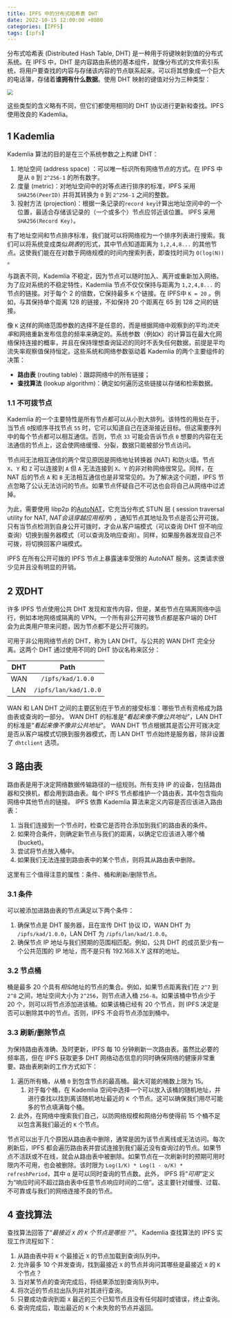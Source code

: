 ```yaml
---
title: IPFS 中的分布式哈希表 DHT
date: 2022-10-15 12:00:00 +0800
categories: [IPFS]
tags: [ipfs]
---
```


分布式哈希表 (Distributed Hash Table, DHT) 是一种用于将键映射到值的分布式系统。在 IPFS 中，DHT 是内容路由系统的基本组件，就像分布式的文件索引系统，将用户要查找的内容与存储该内容的节点联系起来。可以将其想象成一个巨大的电话簿，存储着**谁拥有什么数据**。使用 DHT 映射的键值对分为三种类型：

<img src="https://fanwb.oss-cn-beijing.aliyuncs.com/img/uTools_1674115526905.png" style="zoom:80%;" />

这些类型的含义略有不同，但它们都使用相同的 DHT 协议进行更新和查找。IPFS 使用改良的 Kademlia。

## 1 Kademlia

Kademlia 算法的目的是在三个系统参数之上构建 DHT：

1. 地址空间 (address space) ：可以唯一标识所有网络节点的方式。在 IPFS 中是从 `0` 到 `2^256-1` 的所有数字。
2. 度量 (metric)：对地址空间中的对等点进行排序的标准，IPFS 采用 `SHA256(PeerID)` 并将其转换为 `0` 到 `2^256-1` 之间的整数。
3. 投射方法 (projection)：根据一条记录的`record key`计算出地址空间中的一个位置，最适合存储该记录的（一个或多个）节点应邻近该位置。 IPFS 采用 `SHA256(Record Key)`。

有了地址空间和节点排序标准，我们就可以将网络视为一个排序列表进行搜索。我们可以将系统变成类似*跳表*的形式，其中节点知道距离为 `1,2,4,8...` 的其他节点。这使我们能在在对数于网络规模的时间内搜索列表，即查找时间为 `O(log(N))` 。

与跳表不同，Kademlia 不稳定，因为节点可以随时加入、离开或重新加入网络。为了应对系统的不稳定特性，Kademlia 节点不仅仅保持与距离为 `1,2,4,8...` 的节点的链接。对于每个 2 的倍数，它保持最多 `K` 个链接。在 IPFS中 `K = 20` 。例如，与其保持单个距离 128 的链接，不如保持 20 个距离在 65 到 128 之间的链接。

像 `K` 这样的网络范围参数的选择不是任意的，而是根据网络中观察到的平均*流失率*和网络重新发布信息的频率来确定的。系统参数（例如`K`）的计算旨在最大化网络保持连接的概率，并且在保持理想查询延迟的同时不丢失任何数据，前提是平均流失率观察值保持恒定。这些系统和网络参数驱动着 Kademlia 的两个主要组件的决策：

- **路由表** (routing table)：跟踪网络中的所有链接；
- **查找算法** (lookup algorithm)：确定如何遍历这些链接以存储和检索数据。

### 1.1 不可拨节点 

Kademlia 的一个主要特性是所有节点都可以从小到大排列。该特性的用处在于，当节点 `0`按顺序寻找节点 `55` 时，它可以知道自己在逐渐接近目标。但这需要序列中的每个节点都可以相互通信。否则，节点 `33` 可能会告诉节点 `0` 想要的内容在无法通信的节点上，这会使网络缓慢、分裂，数据只能被部分节点访问。

节点间无法相互通信的两个常见原因是网络地址转换器 (NAT) 和防火墙。节点 `X`、`Y` 和 `Z` 可以连接到 `A` 但 `A` 无法连接到 `X`、`Y` 的非对称网络很常见。同样，在 NAT 后的节点 `A` 和 `B` 无法相互通信也是非常常见的。为了解决这个问题，IPFS 节点忽略了公认无法访问的节点。如果节点怀疑自己不可达也会将自己从网络中过滤掉。

为此，需要使用 libp2p 的[AutoNAT](https://github.com/libp2p/go-libp2p-autonat)，它充当分布式 STUN 层 ( session traversal utility for NAT, *NAT会话穿越应用程序*) ，通知节点其地址及节点是否公开可拨。只有当节点检测到自身公开可拨时，才会从客户端模式（可以查询 DHT 但不响应查询）切换到服务器模式（可以查询及响应查询）。同样，如果服务器发现自己不可拨，将切换回客户端模式。

IPFS 在所有公开可拨的 IPFS 节点上暴露速率受限的 AutoNAT 服务。这类请求很少见并且没有明显的开销。

## 2 双DHT

许多 IPFS 节点使用公共 DHT 发现和宣传内容，但是，某些节点在隔离网络中运行，例如本地网络或隔离的 VPN。一个所有非公开可拨节点都是客户端的 DHT 会为此类用户带来问题，因为节点都不是公开可拨的。

可用于非公用网络节点的 DHT，称为 LAN DHT。与公共的 WAN DHT 完全分离。这两个 DHT 通过使用不同的 DHT 协议名称来区分：

| DHT  |         Path          |
| :--: | :-------------------: |
| WAN  |   `/ipfs/kad/1.0.0`   |
| LAN  | `/ipfs/lan/kad/1.0.0` |

WAN 和 LAN DHT 之间的主要区别在于节点的接受标准：哪些节点有资格成为路由表或查询的一部分。 WAN DHT 的标准是“*看起来像不像公共地址*”，LAN DHT 的标准是“*看起来像不像非公共地址*”。 WAN DHT 节点根据其是否公开可拨决定是否从客户端模式切换到服务器模式，而 LAN DHT 节点始终是服务器，除非设置了 `dhtclient` 选项。

## 3 路由表

路由表是用于决定网络数据传输路径的一组规则。所有支持 IP 的设备，包括路由器和交换机，都会用到路由表。每个 IPFS 节点都维护一个路由表，其中包含指向网络中其他节点的链接。 IPFS 依靠 Kademlia 算法来定义内容是否应该进入路由表：

1. 当我们连接到一个节点时，检查它是否符合添加到我们的路由表的条件。
2. 如果符合条件，则确定新节点与我们的距离，以确定它应该进入哪个桶 (bucket)。
3. 尝试将节点放入桶中。
4. 如果我们无法连接到路由表中的某个节点，则将其从路由表中删除。

这里有三个值得注意的属性：条件、桶和刷新/删除节点。

### 3.1 条件 

可以被添加进路由表的节点满足以下两个条件：

1. 确保节点是 DHT 服务器，且在宣传 DHT 协议 ID，WAN DHT 为 `/ipfs/kad/1.0.0`，LAN DHT 为 `/ipfs/lan/kad/1.0.0`。
2. 确保节点 IP 地址与我们预期的范围相匹配。例如，公共 DHT 的成员至少有一个公共范围的 IP 地址，而不是只有 192.168.X.Y 这样的地址。

### 3.2 节点桶

桶是最多 20 个具有*相似*地址的节点的集合。例如，如果节点距离我们在 `2^7` 到 `2^8` 之间，地址空间大小为 `2^256`，则节点进入桶 `256-8`。如果该桶中节点少于 20 个，则可以将节点添加进该桶。如果该桶已经有 20 个节点，则 IPFS 决定是否可以删除其中的节点。否则，IPFS 不会将节点添加到桶中。

### 3.3 刷新/删除节点 

为保持路由表准确、及时更新，IPFS 每 10 分钟刷新一次路由表。虽然比必要的频率高，但在 IPFS 获取更多 DHT 网络动态信息的同时确保网络的健康非常重要。路由表刷新的工作方式如下：

1. 遍历所有桶，从桶 `0` 到包含节点的最高桶。最大可能的桶数上限为 15。
   1. 对于每个桶，在 Kademlia 空间中选择一个可以放入该桶的随机地址，并进行查找以找到离该随机地址最近的 `K `个节点。这可以确保我们用尽可能多的节点填满每个桶。
2. 此外，在网络中搜索我们自己，以防网络规模和网络分布使得前 15 个桶不足以包含离我们最近的 `K` 个节点。

节点可以出于几个原因从路由表中删除，通常是因为该节点离线或无法访问。每次刷新后，IPFS 都会遍历路由表并尝试连接到我们最近没有查询过的节点。如果节点不活跃或不在线，就会从路由表中被删除。如果节点在一次刷新时的预期可用时限内不可用，也会被删除。该时限为 `Log(1/K) * Log(1 - α/K) * refreshPeriod`，其中 `α` 是可以同时查询的节点数。此外， IPFS 将“*可用*”定义为“响应时间不超过路由表中任意节点响应时间的二倍”。这主要针对缓慢、过载、不可靠或与我们的网络连接不良的节点。

## 4 查找算法

查找算法回答了“*最接近 `X` 的 `K` 个节点是哪些？*”。 Kademlia 查找算法的 IPFS 实现工作流程如下：

1. 从路由表中将 `K` 个最接近 `X` 的节点加载到查询队列中。
2. 允许最多 10 个并发查询，找到最接近 `X` 的节点并询问其哪些是最接近 `X` 的 `K` 个节点？
3. 当对某节点的查询完成后，将结果添加到查询队列中。
4. 将次近的节点拉出队列并对其进行查询。
5. 只要成功查询到距 `X` 最近的三个已知节点且没有任何超时或错误，终止查询。
6. 查询完成后，取出最近的 `K` 个未失败的节点并返回。